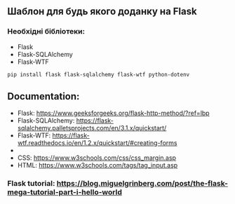 ## Шаблон для будь якого доданку на Flask

### Необхідні бібліотеки:
-  Flask
-  Flask-SQLAlchemy
-  Flask-WTF

```sh 
pip install flask flask-sqlalchemy flask-wtf python-dotenv
```
## Documentation:

- Flask: https://www.geeksforgeeks.org/flask-http-method/?ref=lbp
- Flask-SQLAlchemy: https://flask-sqlalchemy.palletsprojects.com/en/3.1.x/quickstart/
- Flask-WTF: https://flask-wtf.readthedocs.io/en/1.2.x/quickstart/#creating-forms
- 
- CSS: https://www.w3schools.com/css/css_margin.asp
- HTML: https://www.w3schools.com/tags/tag_input.asp

### Flask tutorial:  https://blog.miguelgrinberg.com/post/the-flask-mega-tutorial-part-i-hello-world
